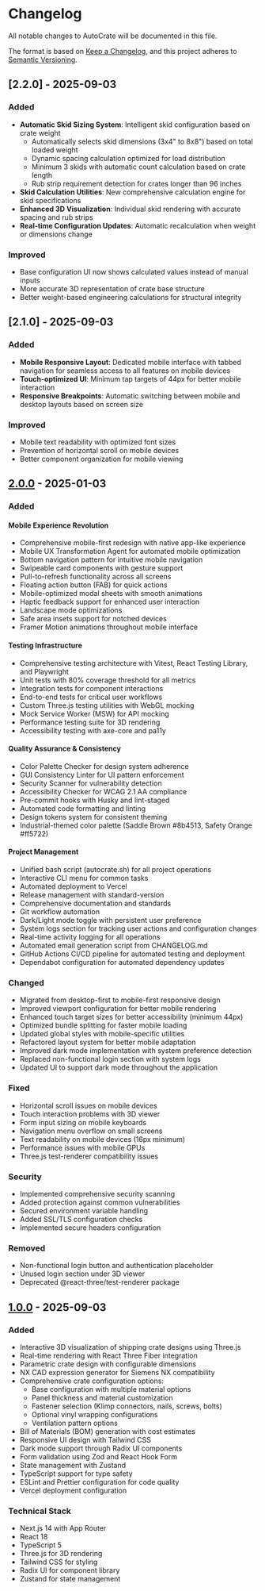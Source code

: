 # Changelog

All notable changes to AutoCrate will be documented in this file.

The format is based on [Keep a Changelog](https://keepachangelog.com/en/1.0.0/),
and this project adheres to [Semantic Versioning](https://semver.org/spec/v2.0.0.html).

## [2.2.0] - 2025-09-03

### Added
- **Automatic Skid Sizing System**: Intelligent skid configuration based on crate weight
  - Automatically selects skid dimensions (3x4" to 8x8") based on total loaded weight
  - Dynamic spacing calculation optimized for load distribution
  - Minimum 3 skids with automatic count calculation based on crate length
  - Rub strip requirement detection for crates longer than 96 inches
- **Skid Calculation Utilities**: New comprehensive calculation engine for skid specifications
- **Enhanced 3D Visualization**: Individual skid rendering with accurate spacing and rub strips
- **Real-time Configuration Updates**: Automatic recalculation when weight or dimensions change

### Improved
- Base configuration UI now shows calculated values instead of manual inputs
- More accurate 3D representation of crate base structure
- Better weight-based engineering calculations for structural integrity

## [2.1.0] - 2025-09-03

### Added
- **Mobile Responsive Layout**: Dedicated mobile interface with tabbed navigation for seamless access to all features on mobile devices
- **Touch-optimized UI**: Minimum tap targets of 44px for better mobile interaction
- **Responsive Breakpoints**: Automatic switching between mobile and desktop layouts based on screen size

### Improved
- Mobile text readability with optimized font sizes
- Prevention of horizontal scroll on mobile devices
- Better component organization for mobile viewing

## [2.0.0] - 2025-01-03

### Added

#### Mobile Experience Revolution
- Comprehensive mobile-first redesign with native app-like experience
- Mobile UX Transformation Agent for automated mobile optimization
- Bottom navigation pattern for intuitive mobile navigation
- Swipeable card components with gesture support
- Pull-to-refresh functionality across all screens
- Floating action button (FAB) for quick actions
- Mobile-optimized modal sheets with smooth animations
- Haptic feedback support for enhanced user interaction
- Landscape mode optimizations
- Safe area insets support for notched devices
- Framer Motion animations throughout mobile interface

#### Testing Infrastructure
- Comprehensive testing architecture with Vitest, React Testing Library, and Playwright
- Unit tests with 80% coverage threshold for all metrics
- Integration tests for component interactions
- End-to-end tests for critical user workflows
- Custom Three.js testing utilities with WebGL mocking
- Mock Service Worker (MSW) for API mocking
- Performance testing suite for 3D rendering
- Accessibility testing with axe-core and pa11y

#### Quality Assurance & Consistency
- Color Palette Checker for design system adherence
- GUI Consistency Linter for UI pattern enforcement
- Security Scanner for vulnerability detection
- Accessibility Checker for WCAG 2.1 AA compliance
- Pre-commit hooks with Husky and lint-staged
- Automated code formatting and linting
- Design tokens system for consistent theming
- Industrial-themed color palette (Saddle Brown #8b4513, Safety Orange #ff5722)

#### Project Management
- Unified bash script (autocrate.sh) for all project operations
- Interactive CLI menu for common tasks
- Automated deployment to Vercel
- Release management with standard-version
- Comprehensive documentation and standards
- Git workflow automation
- Dark/Light mode toggle with persistent user preference
- System logs section for tracking user actions and configuration changes
- Real-time activity logging for all operations
- Automated email generation script from CHANGELOG.md
- GitHub Actions CI/CD pipeline for automated testing and deployment
- Dependabot configuration for automated dependency updates

### Changed
- Migrated from desktop-first to mobile-first responsive design
- Improved viewport configuration for better mobile rendering
- Enhanced touch target sizes for better accessibility (minimum 44px)
- Optimized bundle splitting for faster mobile loading
- Updated global styles with mobile-specific utilities
- Refactored layout system for better mobile adaptation
- Improved dark mode implementation with system preference detection
- Replaced non-functional login section with system logs
- Updated UI to support dark mode throughout the application

### Fixed
- Horizontal scroll issues on mobile devices
- Touch interaction problems with 3D viewer
- Form input sizing on mobile keyboards
- Navigation menu overflow on small screens
- Text readability on mobile devices (16px minimum)
- Performance issues with mobile GPUs
- Three.js test-renderer compatibility issues

### Security
- Implemented comprehensive security scanning
- Added protection against common vulnerabilities
- Secured environment variable handling
- Added SSL/TLS configuration checks
- Implemented secure headers configuration

### Removed
- Non-functional login button and authentication placeholder
- Unused login section under 3D viewer
- Deprecated @react-three/test-renderer package

## [1.0.0] - 2025-09-03

### Added
- Interactive 3D visualization of shipping crate designs using Three.js
- Real-time rendering with React Three Fiber integration
- Parametric crate design with configurable dimensions
- NX CAD expression generator for Siemens NX compatibility
- Comprehensive crate configuration options:
  - Base configuration with multiple material options
  - Panel thickness and material customization
  - Fastener selection (Klimp connectors, nails, screws, bolts)
  - Optional vinyl wrapping configurations
  - Ventilation pattern options
- Bill of Materials (BOM) generation with cost estimates
- Responsive UI design with Tailwind CSS
- Dark mode support through Radix UI components
- Form validation using Zod and React Hook Form
- State management with Zustand
- TypeScript support for type safety
- ESLint and Prettier configuration for code quality
- Vercel deployment configuration

### Technical Stack
- Next.js 14 with App Router
- React 18
- TypeScript 5
- Three.js for 3D rendering
- Tailwind CSS for styling
- Radix UI for component library
- Zustand for state management

[unreleased]: https://github.com/Shivam-Bhardwaj/AutoCrate/compare/v2.0.0...HEAD
[2.0.0]: https://github.com/Shivam-Bhardwaj/AutoCrate/compare/v1.0.0...v2.0.0
[1.0.0]: https://github.com/Shivam-Bhardwaj/AutoCrate/releases/tag/v1.0.0
